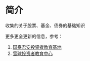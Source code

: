 # 简介

收集的关于股票、基金、债券的基础知识

更多更全更新的信息，参考：

1. [国泰君安投资者教育基地](https://edu.gtja.com)
2. [雪球投资者教育中心]([https://](https://xueqiu.com/edu/invest-edu))
